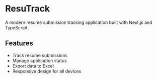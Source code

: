 # ResuTrack

A modern resume submission tracking application built with Next.js and TypeScript.

## Features

- Track resume submissions
- Manage application status
- Export data to Excel
- Responsive design for all devices
